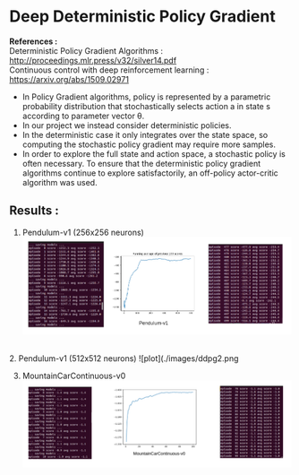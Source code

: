 # Deep Deterministic Policy Gradient
<b> References : </b> 
<br> Deterministic Policy Gradient Algorithms : http://proceedings.mlr.press/v32/silver14.pdf
<br> Continuous control with deep reinforcement learning : https://arxiv.org/abs/1509.02971

<ul>
  <li> In Policy Gradient algorithms, policy is represented by a parametric probability distribution that stochastically selects action a in state s according to parameter vector θ.
  <li> In our project we instead consider deterministic policies.
  <li> In the deterministic case it only integrates over the state space, so computing the stochastic policy gradient may require more samples.
  <li> In order to explore the full state and action space, a stochastic policy is often necessary. To ensure that the deterministic policy gradient algorithms continue to explore satisfactorily, an off-policy actor-critic algorithm was used.
</ul>

## Results : 
1. Pendulum-v1 (256x256 neurons)
![plot](./images/ddpg1.png)
<br>
2. Pendulum-v1 (512x512 neurons) 
![plot](./images/ddpg2.png

3. MountainCarContinuous-v0
![plot](./images/ddpg3.png)

